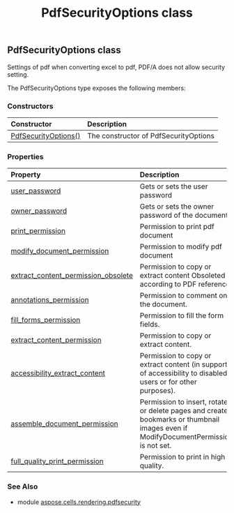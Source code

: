 ﻿---
title: PdfSecurityOptions class
second_title: Aspose.Cells for Python via .NET API References
description: 
type: docs
weight: 10
url: /aspose.cells.rendering.pdfsecurity/pdfsecurityoptions/
is_root: false
---

## PdfSecurityOptions class

Settings of pdf when converting excel to pdf, PDF/A does not allow security setting.



The PdfSecurityOptions type exposes the following members:

### Constructors
| Constructor | Description |
| :- | :- |
| [PdfSecurityOptions()](/cells/python-net/aspose.cells.rendering.pdfsecurity/pdfsecurityoptions/__init__/#) | The constructor of PdfSecurityOptions |


### Properties
| Property | Description |
| :- | :- |
| [user_password](/cells/python-net/aspose.cells.rendering.pdfsecurity/pdfsecurityoptions/user_password) | Gets or sets the user password |
| [owner_password](/cells/python-net/aspose.cells.rendering.pdfsecurity/pdfsecurityoptions/owner_password) | Gets or sets the owner password of the document |
| [print_permission](/cells/python-net/aspose.cells.rendering.pdfsecurity/pdfsecurityoptions/print_permission) | Permission to print pdf document |
| [modify_document_permission](/cells/python-net/aspose.cells.rendering.pdfsecurity/pdfsecurityoptions/modify_document_permission) | Permission to modify pdf document |
| [extract_content_permission_obsolete](/cells/python-net/aspose.cells.rendering.pdfsecurity/pdfsecurityoptions/extract_content_permission_obsolete) | Permission to copy or extract content Obsoleted according to PDF reference. |
| [annotations_permission](/cells/python-net/aspose.cells.rendering.pdfsecurity/pdfsecurityoptions/annotations_permission) | Permission to comment on the document. |
| [fill_forms_permission](/cells/python-net/aspose.cells.rendering.pdfsecurity/pdfsecurityoptions/fill_forms_permission) | Permission to fill the form fields. |
| [extract_content_permission](/cells/python-net/aspose.cells.rendering.pdfsecurity/pdfsecurityoptions/extract_content_permission) | Permission to copy or extract content. |
| [accessibility_extract_content](/cells/python-net/aspose.cells.rendering.pdfsecurity/pdfsecurityoptions/accessibility_extract_content) | Permission to copy or extract content (in support of accessibility to disabled users or for other purposes). |
| [assemble_document_permission](/cells/python-net/aspose.cells.rendering.pdfsecurity/pdfsecurityoptions/assemble_document_permission) | Permission to insert, rotate, or delete pages and create bookmarks or thumbnail images even if ModifyDocumentPermission is not set. |
| [full_quality_print_permission](/cells/python-net/aspose.cells.rendering.pdfsecurity/pdfsecurityoptions/full_quality_print_permission) | Permission to print in high quality. |



### See Also
* module [aspose.cells.rendering.pdfsecurity](..)
